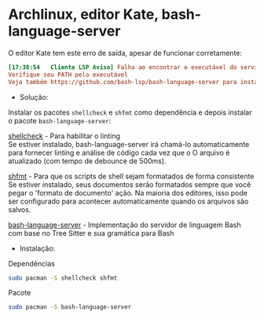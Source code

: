 # Archlinux, editor Kate, bash-language-server


O editor Kate tem este erro de saída, apesar de funcionar corretamente:

```ini
[17:38:54 ￼ Cliente LSP Aviso] Falha ao encontrar o executável do servidor: bash-language-server
Verifique seu PATH pelo executável
Veja também https://github.com/bash-lsp/bash-language-server para instalação ou detalhes
```

- Solução:

Instalar os pacotes `shellcheck` e `shfmt` como dependência e depois instalar o pacote `bash-language-server`:  

[shellcheck](https://github.com/koalaman/shellcheck#installing) - Para habilitar o linting  
Se estiver instalado, bash-language-server irá chamá-lo automaticamente para fornecer linting e análise de código cada vez que o O arquivo é atualizado (com tempo de debounce de 500ms).

[shfmt](https://github.com/mvdan/sh#shfmt) - Para que os scripts de shell sejam formatados de forma consistente  
Se estiver instalado, seus documentos serão formatados sempre que você pegar o 'formato de documento' ação. Na maioria dos editores, isso pode ser configurado para acontecer automaticamente quando os arquivos são salvos.

[bash-language-server](https://github.com/bash-lsp/bash-language-server) - Implementação do servidor de linguagem Bash com base no Tree Sitter e sua gramática para Bash  

- Instalação:

Dependências

```bash
sudo pacman -S shellcheck shfmt
```

Pacote

```bash
sudo pacman -S bash-language-server
```

